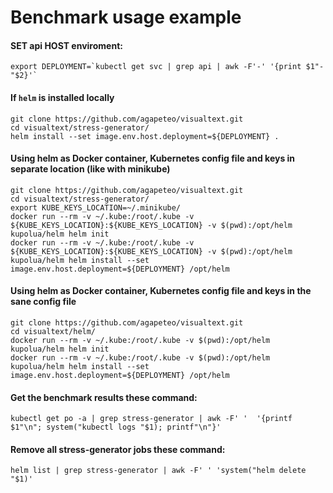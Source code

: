 # Benchmark usage example

#### SET api HOST enviroment:
```
export DEPLOYMENT=`kubectl get svc | grep api | awk -F'-' '{print $1"-"$2}'`
```

#### If ``helm`` is installed locally        
```
git clone https://github.com/agapeteo/visualtext.git 
cd visualtext/stress-generator/
helm install --set image.env.host.deployment=${DEPLOYMENT} .
```

#### Using helm as Docker container, Kubernetes config file and keys in separate location (like with minikube)
```
git clone https://github.com/agapeteo/visualtext.git 
cd visualtext/stress-generator/
export KUBE_KEYS_LOCATION=~/.minikube/
docker run --rm -v ~/.kube:/root/.kube -v ${KUBE_KEYS_LOCATION}:${KUBE_KEYS_LOCATION} -v $(pwd):/opt/helm kupolua/helm helm init
docker run --rm -v ~/.kube:/root/.kube -v ${KUBE_KEYS_LOCATION}:${KUBE_KEYS_LOCATION} -v $(pwd):/opt/helm kupolua/helm helm install --set image.env.host.deployment=${DEPLOYMENT} /opt/helm
```

#### Using helm as Docker container, Kubernetes config file and keys in the sane config file
```
git clone https://github.com/agapeteo/visualtext.git 
cd visualtext/helm/
docker run --rm -v ~/.kube:/root/.kube -v $(pwd):/opt/helm kupolua/helm helm init
docker run --rm -v ~/.kube:/root/.kube -v $(pwd):/opt/helm kupolua/helm helm install --set image.env.host.deployment=${DEPLOYMENT} /opt/helm 
```

#### Get the benchmark results these command:
```
kubectl get po -a | grep stress-generator | awk -F' '  '{printf $1"\n"; system("kubectl logs "$1); printf"\n"}'
```
     
#### Remove all stress-generator jobs these command:
```
helm list | grep stress-generator | awk -F' ' 'system("helm delete "$1)'
```